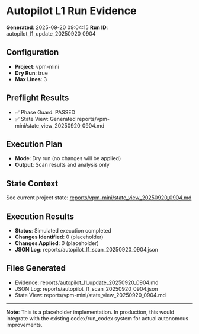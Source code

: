 # Autopilot L1 Run Evidence

**Generated**: 2025-09-20 09:04:15
**Run ID**: autopilot_l1_update_20250920_0904

## Configuration
- **Project**: vpm-mini
- **Dry Run**: true
- **Max Lines**: 3

## Preflight Results
- ✅ Phase Guard: PASSED
- ✅ State View: Generated reports/vpm-mini/state_view_20250920_0904.md

## Execution Plan
- **Mode**: Dry run (no changes will be applied)
- **Output**: Scan results and analysis only

## State Context
See current project state: [reports/vpm-mini/state_view_20250920_0904.md](reports/vpm-mini/state_view_20250920_0904.md)

## Execution Results
- **Status**: Simulated execution completed
- **Changes Identified**: 0 (placeholder)
- **Changes Applied**: 0 (placeholder)
- **JSON Log**: reports/autopilot_l1_scan_20250920_0904.json

## Files Generated
- Evidence: reports/autopilot_l1_update_20250920_0904.md
- JSON Log: reports/autopilot_l1_scan_20250920_0904.json
- State View: reports/vpm-mini/state_view_20250920_0904.md

---
**Note**: This is a placeholder implementation. In production, this would integrate
with the existing codex/run_codex system for actual autonomous improvements.
